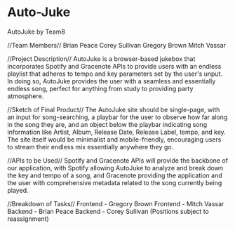 # Auto-Juke

AutoJuke by Team8

//Team Members//
Brian Peace
Corey Sullivan
Gregory Brown
Mitch Vassar

//Project Description//
AutoJuke is a browser-based jukebox that incorporates Spotify and Gracenote APIs to provide users with an endless playlist that adheres to tempo and key parameters set by the user's unput.  In doing so, AutoJuke provides the user with a seamless and essentially endless song, perfect for anything from study to providing party atmosphere.

//Sketch of Final Product//
The AutoJuke site should be single-page, with an input for song-searching, a playbar for the user to observe how far along in the song they are, and an object below the playbar indicating song information like Artist, Album, Release Date, Release Label, tempo, and key.  The site itself would be minimalist and mobile-friendly, encouraging users to stream their endless mix essentially anywhere they go.

//APIs to be Used//
Spotify and Gracenote APIs will provide the backbone of our application, with Spotify allowing AutoJuke to analyze and break down the key and tempo of a song, and Gracenote providing the application and the user with comprehensive metadata related to the song currently being played.

//Breakdown of Tasks//
Frontend - Gregory Brown
Frontend - Mitch Vassar
Backend - Brian Peace
Backend - Corey Sullivan
(Positions subject to reassignment)